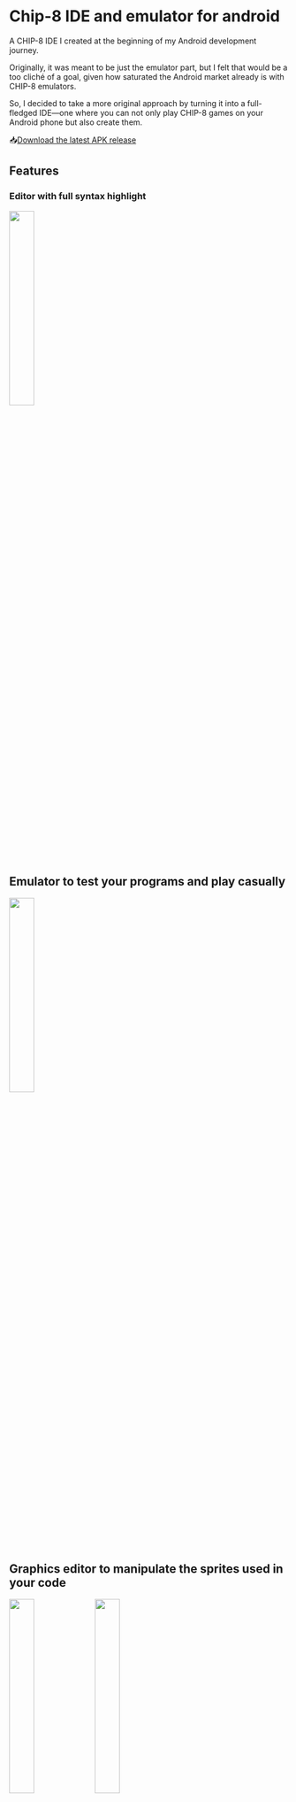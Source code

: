 # Chip-8 IDE and emulator for android

A CHIP-8 IDE I created at the beginning of my Android development journey.

Originally, it was meant to be just the emulator part, but I felt that would be a too cliché of a goal, given how saturated the Android market already is with CHIP-8 emulators.

So, I decided to take a more original approach by turning it into a full-fledged IDE—one where you can not only play CHIP-8 games on your Android phone but also create them.

📥[Download the latest APK release](https://github.com/FlykeSpice/Chip8-IDE-android/releases)

## Features

### Editor with full syntax highlight
<img src="https://github.com/user-attachments/assets/d9bca17a-892a-416e-a025-463f94635c8d" width="30%"/>


## Emulator to test your programs and play casually
<img src="https://github.com/user-attachments/assets/195ef02a-1cac-43d7-89c6-e3cef4b2cd1b" width="30%"/>



## Graphics editor to manipulate the sprites used in your code
<img src="https://github.com/user-attachments/assets/3e784f4f-44cb-4f8a-8cc6-1c48ec6b20f6" width="30%"/> <img src="https://github.com/user-attachments/assets/5e5e2ce0-e170-4bd6-aa4f-db6b9a9da736" width="30%"/>
